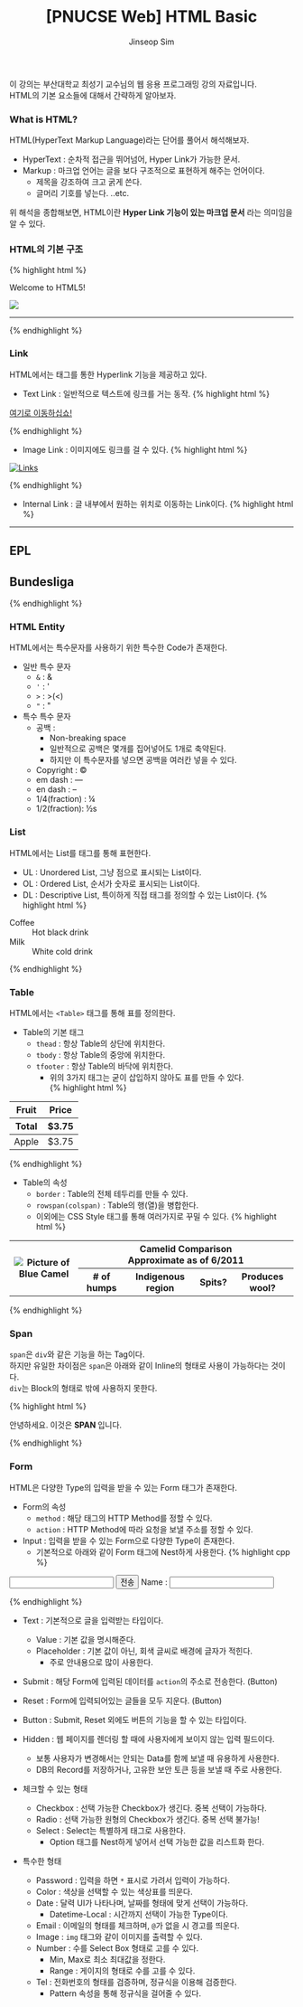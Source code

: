 ﻿---
layout: post
title: "[PNUCSE Web] HTML Basic"
categories: HTML
tags: [frontend]
author:
  - Jinseop Sim
toc: true
---
이 강의는 부산대학교 최성기 교수님의 웹 응용 프로그래밍 강의 자료입니다.  
HTML의 기본 요소들에 대해서 간략하게 알아보자.  

### What is HTML?
HTML(HyperText Markup Language)라는 단어를 풀어서 해석해보자.
- HyperText : 순차적 접근을 뛰어넘어, Hyper Link가 가능한 문서.
- Markup : 마크업 언어는 글을 보다 구조적으로 표현하게 해주는 언어이다.
  - 제목을 강조하여 크고 굵게 쓴다.
  - 글머리 기호를 넣는다. ..etc.  

위 해석을 종합해보면, HTML이란 __Hyper Link 기능이 있는 마크업 문서__ 라는 의미임을 알 수 있다.

### HTML의 기본 구조
{% highlight html %}
<!DOCTYPE HTML>
<!-- 해당 문서가 HTML TYPE임을 지정한다 -->
<html>
	<head>
		<meta chraset = "UTF-8"> <!-- Meta 정보 및 부가정보-->
		<title> Welcome! </title>
	</head>
	<body>
		<p> Welcome to HTML5! </p> <!-- 문단 Paragraph -->
		<img src = "hello.png"> <!-- image 출력문! -->
		<hr> <!--Horizontal Rule -->
	</body>
</html>
{% endhighlight %}

### Link
HTML에서는 태그를 통한 Hyperlink 기능을 제공하고 있다.  
- Text Link : 일반적으로 텍스트에 링크를 거는 동작.
{% highlight html %}
<p>
	<a href = "links.html">여기로 이동하십쇼!</a>
</p>
{% endhighlight %}  

- Image Link : 이미지에도 링크를 걸 수 있다.
{% highlight html %}
<p>
	<a href = "links.html">
		<img src = "buttons/links.jpg" alt = "Links">
		<!-- ALT 속성은 해당 이미지 출력이 불가할 때의 대체 이미지이다.-->
	</a>
</p>
{% endhighlight %}  

- Internal Link : 글 내부에서 원하는 위치로 이동하는 Link이다.
{% highlight html %}
<p>
	<a href = "#EPL"></a> <!-- 클릭 시 EPL Header로 이동!-->
	<a href = "#Bundesliga"></a>
</p>
<hr/>
<h2 id = "EPL"> EPL </h2>
<h2 id = "Bundesliga"> Bundesliga </h2>
{% endhighlight %}  

### HTML Entity
HTML에서는 특수문자를 사용하기 위한 특수한 Code가 존재한다.  

- 일반 특수 문자
  - ```&``` : &amp;
  - ```'``` : &apos;
  - ```>``` : &gt;(&lt;)
  - ```"``` : &quot;
- 특수 특수 문자
  - 공백 : &nbsp;
	- Non-breaking space
	- 일반적으로 공백은 몇개를 집어넣어도 1개로 축약된다.
	- 하지만 이 특수문자를 넣으면 공백을 여러칸 넣을 수 있다.
  - Copyright : &copy;
  - em dash : &mdash;
  - en dash : &ndash;
  - 1/4(fraction) : &frac14;
  - 1/2(fraction): &frac12;s

### List
HTML에서는 List를 태그를 통해 표현한다.  
- UL : Unordered List, 그냥 점으로 표시되는 List이다.
- OL : Ordered List, 순서가 숫자로 표시되는 List이다.
- DL : Descriptive List, 특이하게 직접 태그를 정의할 수 있는 List이다.
{% highlight html %}
<dl>
	<dt>Coffee</dt><dd>Hot black drink</dd>
	<dt>Milk</dt><dd>White cold drink</dd>
</dl>
<!--
Coffee
	 Hot black drink
Milk
	 White cold drink
-->
{% endhighlight %}  

### Table
HTML에서는 ```<Table>``` 태그를 통해 표를 정의한다.  

- Table의 기본 태그
  - ```thead``` : 항상 Table의 상단에 위치한다.
  - ```tbody``` : 항상 Table의 중앙에 위치한다.
  - ```tfooter``` : 항상 Table의 바닥에 위치한다.
    - 위의 3가지 태그는 굳이 삽입하지 않아도 표를 만들 수 있다.  
{% highlight html %}
<table>
	<thead>
		<tr>
			<th>Fruit</th>
			<th>Price</th>
		</tr>
	</thead>
	<tfooter>
		<tr>
			<th>Total</th>
			<th>$3.75</th>
		</tr>
	</tfooter>
	<tbody>
		<tr>
			<td>Apple</td>
			<td>$3.75</td>
		</tr>
	</tbody>
</table>
{% endhighlight %}  

- Table의 속성
  - ```border``` : Table의 전체 테두리를 만들 수 있다.
  - ```rowspan(colspan)``` : Table의 행(열)을 병합한다.
  - 이외에는 CSS Style 태그를 통해 여러가지로 꾸밀 수 있다.
{% highlight html %}
<table>
	<tr>
		<th rowspan = "4">
			<img src = "camel.png" alt = "Picture of Blue Camel">
		</th> <!-- Merge 4 Row -->
		<th colspan = "4">
			<strong>Camelid Comparison</strong><br>
			Approximate as of 6/2011
		</th> <!-- Merge 4 Column -->
	</tr>
	<tr>
		<th># of humps</th>
		<th>Indigenous region</th>
		<th>Spits?</th>
		<th>Produces wool?</th>
	</tr>
</table>
{% endhighlight %}  

### Span
```span```은 ```div```와 같은 기능을 하는 Tag이다.  
하지만 유일한 차이점은 ```span```은 아래와 같이 Inline의 형태로 사용이 가능하다는 것이다.  
```div```는 Block의 형태로 밖에 사용하지 못한다.  

{% highlight html %}
<p> 안녕하세요. 이것은 <span style = "font-weight: bold;"> SPAN </span> 입니다. </p>
{% endhighlight %}

### Form
HTML은 다양한 Type의 입력을 받을 수 있는 Form 태그가 존재한다.  

- Form의 속성
  - ```method``` : 해당 태그의 HTTP Method를 정할 수 있다.
  - ```action``` : HTTP Method에 따라 요청을 보낼 주소를 정할 수 있다.
- Input : 입력을 받을 수 있는 Form으로 다양한 Type이 존재한다.
  - 기본적으로 아래와 같이 Form 태그에 Nest하게 사용한다.
{% highlight cpp %}
<form method = "post" action = "http://www.deitei.com">
	<input type = "text" name = "name" maxlength = "20">
	<input type = "submit" value = "전송"
	<p>
		<label>Name : <!-- 앞에 이름을 달 수 있다.-->
			<input name = "name" type = "text" mexlength = "20">
		</label>
	</p>
</form>
{% endhighlight %}

  - Text : 기본적으로 글을 입력받는 타입이다.
    - Value : 기본 값을 명시해준다.
	- Placeholder : 기본 값이 아닌, 회색 글씨로 배경에 글자가 적힌다.
	  - 주로 안내용으로 많이 사용한다.
  - Submit : 해당 Form에 입력된 데이터를 ```action```의 주소로 전송한다. (Button)
  - Reset : Form에 입력되어있는 글들을 모두 지운다. (Button)
  - Button : Submit, Reset 외에도 버튼의 기능을 할 수 있는 타입이다.
  - Hidden : 웹 페이지를 렌더링 할 때에 사용자에게 보이지 않는 입력 필드이다.
    - 보통 사용자가 변경해서는 안되는 Data를 함께 보낼 때 유용하게 사용한다.
	- DB의 Record를 저장하거나, 고유한 보안 토큰 등을 보낼 때 주로 사용한다.

  - 체크할 수 있는 형태
    - Checkbox : 선택 가능한 Checkbox가 생긴다. 중복 선택이 가능하다.
	- Radio : 선택 가능한 원형의 Checkbox가 생긴다. 중복 선택 불가능!
	- Select : Select는 특별하게 태그로 사용한다.
	  - Option 태그를 Nest하게 넣어서 선택 가능한 값을 리스트화 한다.  

  - 특수한 형태
    - Password : 입력을 하면 ```*``` 표시로 가려서 입력이 가능하다.
    - Color : 색상을 선택할 수 있는 색상표를 띄운다.
    - Date : 달력 UI가 나타나며, 날짜를 형태에 맞게 선택이 가능하다.
	  - Datetime-Local : 시간까지 선택이 가능한 Type이다.
	- Email : 이메일의 형태를 체크하며, ```@```가 없을 시 경고를 띄운다.
	- Image : ```img``` 태그와 같이 이미지를 출력할 수 있다.
	- Number : 수를 Select Box 형태로 고를 수 있다.
	  - Min, Max로 최소 최대값을 정한다.
	  - Range : 게이지의 형태로 수를 고를 수 있다.
	- Tel : 전화번호의 형태를 검증하며, 정규식을 이용해 검증한다.
	  - Pattern 속성을 통해 정규식을 걸어줄 수 있다.